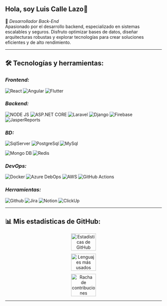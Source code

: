 ## Hola, soy Luis Calle Lazo👋

🎯 *Desarrollador Back-End*  
Apasionado por el desarrollo backend, especializado en sistemas escalables y seguros. Disfruto optimizar bases de datos, diseñar arquitecturas robustas y explorar tecnologías para crear soluciones eficientes y de alto rendimiento.

---

## 🛠 Tecnologías y herramientas:

### *Frontend:*
![React](https://img.shields.io/badge/React-61DAFB?style=for-the-badge&logo=react&logoColor=black)
![Angular](https://img.shields.io/badge/Angular-DD0031?style=for-the-badge&logo=angular&logoColor=white)
![Flutter](https://img.shields.io/badge/Flutter-1FA4F5?style=for-the-badge&logo=flutter&logoColor=white)

### *Backend:*
![NODE JS](https://img.shields.io/badge/Node.js-339933?style=for-the-badge&logo=.net&logoColor=white)
![ASP.NET CORE](https://img.shields.io/badge/Asp.Net-8d1ff5?style=for-the-badge&logo=.net&logoColor=white)
![Laravel](https://https://img.shields.io/badge/Laravel-f51f1f?logo=laravel?style=for-the-badge&logo=laravel&logoColor=white)
![Django](https://img.shields.io/badge/Django-065702?style=for-the-badge&logo=django&logoColor=white)
![Firebase](https://img.shields.io/badge/Firebase-f0db0b?style=for-the-badge&logo=firebase&logoColor=white)
![JasperReports](https://img.shields.io/badge/JasperReports-1404ff?style=for-the-badge&logo=https://i.imgur.com/aWu6DEg.png&logoColor=white)

### *BD:*
![SqlServer](https://img.shields.io/badge/SqlServer-7704bd?style=for-the-badge&logo=https://i.imgur.com/PoKSsJV.png&logoColor=white)
![PostgreSql](https://img.shields.io/badge/PostgreSql-4296fc?style=for-the-badge&logo=postgresql&logoColor=white)
![MySql](https://img.shields.io/badge/MySql-0b7ea4?style=for-the-badge&logo=mysql&logoColor=white)

![Mongo DB](https://img.shields.io/badge/MongoDB-27d534?style=for-the-badge&logo=mongodb&logoColor=white)
![Redis](https://img.shields.io/badge/Redis-d80000?style=for-the-badge&logo=redis&logoColor=white)

### *DevOps:*
![Docker](https://img.shields.io/badge/Docker-2496ED?style=for-the-badge&logo=docker&logoColor=white)
![Azure DebOps](https://img.shields.io/badge/AzureDebOps-0087b6?style=for-the-badge&logo=https://i.imgur.com/6xDdS77.png&logoColor=white)
![AWS](https://img.shields.io/badge/AWS-b66000?style=for-the-badge&logo=amazonwebservices&logoColor=white)
![GitHub Actions](https://img.shields.io/badge/GitHub%20Actions-000000?style=for-the-badge&logo=githubactions&logoColor=white)

### *Herramientas:*
![Github](https://img.shields.io/badge/Github-000000?style=for-the-badge&logo=github&logoColor=white)
![Jira](https://img.shields.io/badge/Jira-2482f3?style=for-the-badge&logo=jira&logoColor=white)
![Notion](https://img.shields.io/badge/Notion-000000?style=for-the-badge&logo=notion&logoColor=white)
![ClickUp](https://img.shields.io/badge/ClickUp-f324e9?style=for-the-badge&logo=clickup&logoColor=white)

---

## 📊 Mis estadísticas de GitHub:

<div align="center" style="display: flex; flex-wrap: wrap; justify-content: center; gap: 10px;">

  <img src="https://github-readme-stats.vercel.app/api?username=LuisCalleLazo&show_icons=true&theme=tokyonight" alt="Estadísticas de GitHub" style="width: 32%; min-width: 250px;">

  <img src="https://github-readme-stats.vercel.app/api/top-langs/?username=LuisCalleLazo&layout=compact&theme=tokyonight" alt="Lenguajes más usados" style="width: 32%; min-width: 250px;">

  <img src="https://github-readme-streak-stats.herokuapp.com/?user=LuisCalleLazo&theme=tokyonight" alt="Racha de contribuciones" style="width: 32%; min-width: 250px;">

</div>

---
